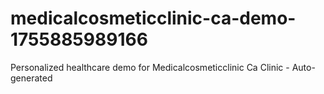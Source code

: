 # medicalcosmeticclinic-ca-demo-1755885989166
Personalized healthcare demo for Medicalcosmeticclinic Ca Clinic - Auto-generated

